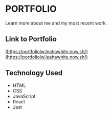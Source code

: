 # PORTFOLIO

Learn more about me and my most recent work.

## Link to Portfolio

[https://portfoliolw.leahawhite.now.sh/](https://portfoliolw.leahawhite.now.sh/)

## Technology Used
- HTML
- CSS
- JavaScript
- React
- Jest
